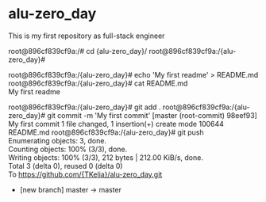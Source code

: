# alu-zero_day
This is my first repository as full-stack engineer

root@896cf839cf9a:/# cd {alu-zero_day}/
root@896cf839cf9a:/{alu-zero_day}#

root@896cf839cf9a:/{alu-zero_day}# echo 'My first readme' > README.md                                                                 
root@896cf839cf9a:/{alu-zero_day}# cat README.md                                                                                      
My first readme 

root@896cf839cf9a:/{alu-zero_day}# git add .
root@896cf839cf9a:/{alu-zero_day}# git commit -m 'My first commit'
[master (root-commit) 98eef93] My first commit
 1 file changed, 1 insertion(+)
 create mode 100644 README.md
root@896cf839cf9a:/{alu-zero_day}# git push                                                                                           
Enumerating objects: 3, done.                                                                                                         
Counting objects: 100% (3/3), done.                                                                                                   
Writing objects: 100% (3/3), 212 bytes | 212.00 KiB/s, done.                                                                          
Total 3 (delta 0), reused 0 (delta 0)                                                                                                 
To https://github.com/{TKelia}/alu-zero_day.git                                                                                       
 * [new branch]      master -> master          
